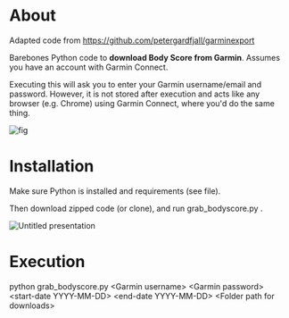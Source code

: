 # About

Adapted code from https://github.com/petergardfjall/garminexport

Barebones Python code to **download Body Score from Garmin**. Assumes you have an account with Garmin Connect. 

Executing this will ask you to enter your Garmin username/email and password. However, it is not stored after execution and acts like any browser (e.g. Chrome) using Garmin Connect, where you'd do the same thing. 


![fig](https://github.com/physioforecast/garminexport/assets/6562289/9d1c5dda-6f31-40fe-9f03-da0cfa30f3d9)



# Installation

Make sure Python is installed and requirements (see file).

Then download zipped code (or clone), and run grab_bodyscore.py . 

![Untitled presentation](https://github.com/physioforecast/garminexport/assets/6562289/202bb9e1-830f-43c7-a55a-2626d46b8296)

# Execution

python grab_bodyscore.py \<Garmin username\> \<Garmin password\> \<start-date YYYY-MM-DD\> \<end-date YYYY-MM-DD\> \<Folder path for downloads\>


